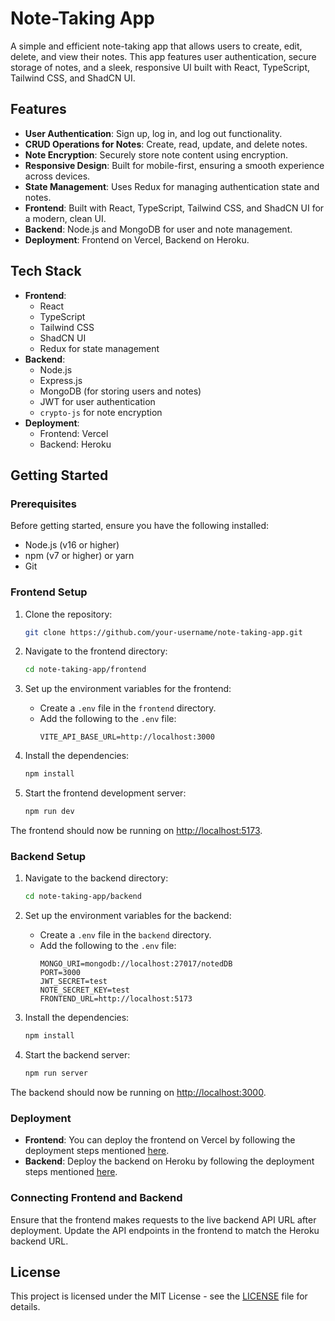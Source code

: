 # Note-Taking App

A simple and efficient note-taking app that allows users to create, edit, delete, and view their notes. This app features user authentication, secure storage of notes, and a sleek, responsive UI built with React, TypeScript, Tailwind CSS, and ShadCN UI.

## Features

- **User Authentication**: Sign up, log in, and log out functionality.
- **CRUD Operations for Notes**: Create, read, update, and delete notes.
- **Note Encryption**: Securely store note content using encryption.
- **Responsive Design**: Built for mobile-first, ensuring a smooth experience across devices.
- **State Management**: Uses Redux for managing authentication state and notes.
- **Frontend**: Built with React, TypeScript, Tailwind CSS, and ShadCN UI for a modern, clean UI.
- **Backend**: Node.js and MongoDB for user and note management.
- **Deployment**: Frontend on Vercel, Backend on Heroku.

## Tech Stack

- **Frontend**: 
  - React
  - TypeScript
  - Tailwind CSS
  - ShadCN UI
  - Redux for state management
- **Backend**:
  - Node.js
  - Express.js
  - MongoDB (for storing users and notes)
  - JWT for user authentication
  - `crypto-js` for note encryption
- **Deployment**:
  - Frontend: Vercel
  - Backend: Heroku

## Getting Started

### Prerequisites

Before getting started, ensure you have the following installed:

- Node.js (v16 or higher)
- npm (v7 or higher) or yarn
- Git

### Frontend Setup

1. Clone the repository:
   ```bash
   git clone https://github.com/your-username/note-taking-app.git
   ```

2. Navigate to the frontend directory:
   ```bash
   cd note-taking-app/frontend
   ```

3. Set up the environment variables for the frontend:
   - Create a `.env` file in the `frontend` directory.
   - Add the following to the `.env` file:
     ```
     VITE_API_BASE_URL=http://localhost:3000
     ```

4. Install the dependencies:
   ```bash
   npm install
   ```

5. Start the frontend development server:
   ```bash
   npm run dev
   ```

The frontend should now be running on [http://localhost:5173](http://localhost:5173).

### Backend Setup

1. Navigate to the backend directory:
   ```bash
   cd note-taking-app/backend
   ```

2. Set up the environment variables for the backend:
   - Create a `.env` file in the `backend` directory.
   - Add the following to the `.env` file:
     ```
     MONGO_URI=mongodb://localhost:27017/notedDB
     PORT=3000
     JWT_SECRET=test
     NOTE_SECRET_KEY=test
     FRONTEND_URL=http://localhost:5173
     ```

3. Install the dependencies:
   ```bash
   npm install
   ```

4. Start the backend server:
   ```bash
   npm run server
   ```

The backend should now be running on [http://localhost:3000](http://localhost:3000).

### Deployment

- **Frontend**: You can deploy the frontend on Vercel by following the deployment steps mentioned [here](https://vercel.com/docs/platform/deployments).
- **Backend**: Deploy the backend on Heroku by following the deployment steps mentioned [here](https://devcenter.heroku.com/articles/git).

### Connecting Frontend and Backend

Ensure that the frontend makes requests to the live backend API URL after deployment. Update the API endpoints in the frontend to match the Heroku backend URL.


## License

This project is licensed under the MIT License - see the [LICENSE](LICENSE) file for details.


